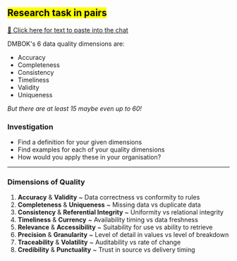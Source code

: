 ## <mark>Research task in pairs</mark>

<a href="http://192.168.1.227:3000/de5m6-quality-dimensions" target="_blank">📒 Click here for text to paste into the chat</a>

DMBOK's 6 data quality dimensions are:

- Accuracy
- Completeness
- Consistency
- Timeliness
- Validity
- Uniqueness

*But there are at least 15 maybe even up to 60!*

### Investigation

- Find a definition for your given dimensions
- Find examples for each of your quality dimensions
- How would you apply these in your organisation?
 
---

### Dimensions of Quality

1. **Accuracy**     & **Validity**              ~ Data correctness vs conformity to rules
2. **Completeness** & **Uniqueness**            ~ Missing data vs duplicate data
3. **Consistency**  & **Referential Integrity** ~ Uniformity vs relational integrity
4. **Timeliness**   & **Currency**              ~ Availability timing vs data freshness
5. **Relevance**    & **Accessibility**         ~ Suitability for use vs ability to retrieve
6. **Precision**    & **Granularity**           ~ Level of detail in values vs level of breakdown
7. **Traceability** & **Volatility**            ~ Auditability vs rate of change
8. **Credibility**  & **Punctuality**           ~ Trust in source vs delivery timing
